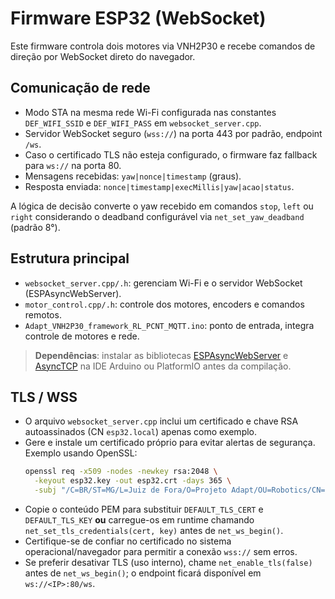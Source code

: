 # Firmware ESP32 (WebSocket)

Este firmware controla dois motores via VNH2P30 e recebe comandos de direção por WebSocket direto do navegador.

## Comunicação de rede
- Modo STA na mesma rede Wi-Fi configurada nas constantes `DEF_WIFI_SSID` e `DEF_WIFI_PASS` em `websocket_server.cpp`.
- Servidor WebSocket seguro (`wss://`) na porta 443 por padrão, endpoint `/ws`.
- Caso o certificado TLS não esteja configurado, o firmware faz fallback para `ws://` na porta 80.
- Mensagens recebidas: `yaw|nonce|timestamp` (graus).
- Resposta enviada: `nonce|timestamp|execMillis|yaw|acao|status`.

A lógica de decisão converte o yaw recebido em comandos `stop`, `left` ou `right` considerando o deadband configurável via `net_set_yaw_deadband` (padrão 8°).

## Estrutura principal
- `websocket_server.cpp/.h`: gerenciam Wi-Fi e o servidor WebSocket (ESPAsyncWebServer).
- `motor_control.cpp/.h`: controle dos motores, encoders e comandos remotos.
- `Adapt_VNH2P30_framework_RL_PCNT_MQTT.ino`: ponto de entrada, integra controle de motores e rede.

> **Dependências**: instalar as bibliotecas [ESPAsyncWebServer](https://github.com/me-no-dev/ESPAsyncWebServer) e [AsyncTCP](https://github.com/me-no-dev/AsyncTCP) na IDE Arduino ou PlatformIO antes da compilação.

## TLS / WSS

- O arquivo `websocket_server.cpp` inclui um certificado e chave RSA autoassinados (CN `esp32.local`) apenas como exemplo.
- Gere e instale um certificado próprio para evitar alertas de segurança. Exemplo usando OpenSSL:
  ```bash
  openssl req -x509 -nodes -newkey rsa:2048 \
    -keyout esp32.key -out esp32.crt -days 365 \
    -subj "/C=BR/ST=MG/L=Juiz de Fora/O=Projeto Adapt/OU=Robotics/CN=esp32.local"
  ```
- Copie o conteúdo PEM para substituir `DEFAULT_TLS_CERT` e `DEFAULT_TLS_KEY` **ou** carregue-os em runtime chamando `net_set_tls_credentials(cert, key)` antes de `net_ws_begin()`.
- Certifique-se de confiar no certificado no sistema operacional/navegador para permitir a conexão `wss://` sem erros.
- Se preferir desativar TLS (uso interno), chame `net_enable_tls(false)` antes de `net_ws_begin()`; o endpoint ficará disponível em `ws://<IP>:80/ws`.
